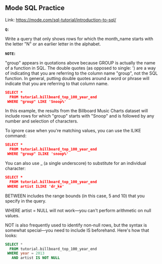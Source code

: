## Mode SQL Practice

Link: https://mode.com/sql-tutorial/introduction-to-sql/

**`Q`:**

Write a query that only shows rows for which the month_name starts with the letter "N" or an earlier letter in the alphabet.

**`NOTE`:**

"group" appears in quotations above because GROUP is actually the name of a function in SQL. The double quotes (as opposed to single: ') are a way of indicating that you are referring to the column name "group", not the SQL function. In general, putting double quotes around a word or phrase will indicate that you are referring to that column name.

```json
SELECT *
  FROM tutorial.billboard_top_100_year_end
 WHERE "group" LIKE 'Snoop%'
```

In this example, the results from the Billboard Music Charts dataset will include rows for which "group" starts with "Snoop" and is followed by any number and selection of characters.

To ignore case when you're matching values, you can use the ILIKE command:

```json
SELECT *
  FROM tutorial.billboard_top_100_year_end
 WHERE "group" ILIKE 'snoop%'
```

You can also use _ (a single underscore) to substitute for an individual character:

```json
SELECT *
  FROM tutorial.billboard_top_100_year_end
 WHERE artist ILIKE 'dr_ke'
```

BETWEEN includes the range bounds (in this case, 5 and 10) that you specify in the query.

WHERE artist = NULL will not work—you can't perform arithmetic on null values.

NOT is also frequently used to identify non-null rows, but the syntax is somewhat special—you need to include IS beforehand. Here's how that looks:

```sql
SELECT *
  FROM tutorial.billboard_top_100_year_end
 WHERE year = 2013
   AND artist IS NOT NULL
```